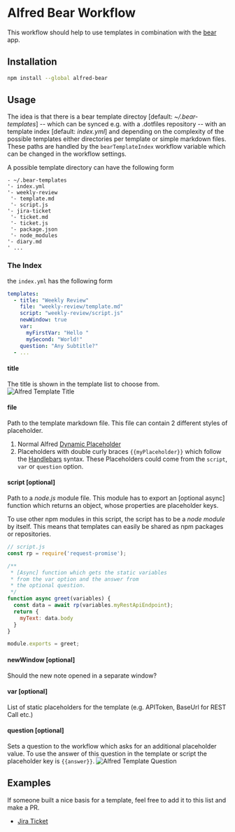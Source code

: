 # Alfred Bear Workflow

This workflow should help to use templates in combination with the [bear](https://bear.app) app.

## Installation
```bash
npm install --global alfred-bear
```

## Usage
The idea is that there is a bear template directoy [default: *~/.bear-templates*] -- which can be synced e.g. with a .dotfiles repository -- with an template index [default: *index.yml*] and depending on the complexity of the possible templates either directories per template or simple markdown files.
These paths are handled by the `bearTemplateIndex` workflow variable which can be changed in the workflow settings.

A possible template directory can have the following form

```plaintext
- ~/.bear-templates
'- index.yml
'- weekly-review
 '- template.md
 '- script.js
'- jira-ticket
 '- ticket.md
 '- ticket.js
 '- package.json
 '- node_modules
'- diary.md
' ...
```

### The Index
the `index.yml` has the following form

```yml
templates:
  - title: "Weekly Review"
    file: "weekly-review/template.md"
    script: "weekly-review/script.js"
    newWindow: true
    var:
      myFirstVar: "Hello "
      mySecond: "World!"
    question: "Any Subtitle?"
  - ...
```

#### title
The title is shown in the template list to choose from.
![Alfred Template Title](https://github.com/jmeischner/alfred-bear/blob/master/img/title.png?raw=true)

#### file
Path to the template markdown file.
This file can contain 2 different styles of placeholder.

1. Normal Alfred [Dynamic Placeholder](https://www.alfredapp.com/help/workflows/advanced/placeholders/)
2. Placeholders with double curly braces `{{myPlaceholder}}` which follow the [Handlebars](https://handlebarsjs.com/guide/) syntax. These Placeholders could come from the `script`, `var` or `question` option.

#### script [optional]
Path to a *node.js* module file. This module has to export an [optional async] function which returns an object, whose properties are placeholder keys.

To use other npm modules in this script, the script has to be a *node module* by itself.
This means that templates can easily be shared as npm packages or repositories.

```js
// script.js
const rp = require('request-promise');

/**
 * [Async] function which gets the static variables
 * from the var option and the answer from 
 * the optional question.
 */
function async greet(variables) {
  const data = await rp(variables.myRestApiEndpoint);
  return {
    myText: data.body
  }
}

module.exports = greet;
```

#### newWindow [optional]
Should the new note opened in a separate window?

#### var [optional]
List of static placeholders for the template (e.g. APIToken, BaseUrl for REST Call etc.)

#### question [optional]
Sets a question to the workflow which asks for an additional placeholder value. To use the answer of this question in the template or script the placeholder key is `{{answer}}`.
![Alfred Template Question](https://github.com/jmeischner/alfred-bear/blob/master/img/question.png?raw=true)

## Examples
If someone built a nice basis for a template, feel free to add it to this list and make a PR.

- [Jira Ticket](https://github.com/jmeischner/alfred-bear-jira-ticket)